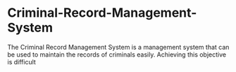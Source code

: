 # Criminal-Record-Management-System
The Criminal Record Management System is a management system that can be used to maintain the records of criminals easily. Achieving this objective is difficult
